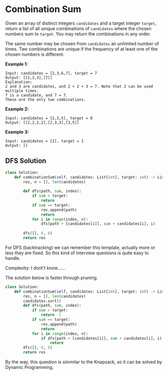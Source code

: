 # Combination Sum

Given an array of distinct integers `candidates` and a target integer `target`, return a list of all unique combinations of `candidates` where the chosen numbers sum to `target`*.* You may return the combinations in any order.

The same number may be chosen from `candidates` an unlimited number of times. Two combinations are unique if the frequency of at least one of the chosen numbers is different.

**Example 1:**

```
Input: candidates = [2,3,6,7], target = 7
Output: [[2,2,3],[7]]
Explanation:
2 and 3 are candidates, and 2 + 2 + 3 = 7. Note that 2 can be used multiple times.
7 is a candidate, and 7 = 7.
These are the only two combinations.
```

**Example 2:**

```
Input: candidates = [2,3,5], target = 8
Output: [[2,2,2,2],[2,3,3],[3,5]]
```

**Example 3:**

```
Input: candidates = [2], target = 1
Output: []
```

## DFS Solution

```python
class Solution:
    def combinationSum(self, candidates: List[int], target: int) -> List[List[int]]:
        res, n = [], len(candidates)
        
        def dfs(path, sum, index):
            if sum > target:
                return
            if sum == target:
                res.append(path)
                return
            for i in range(index, n):
                dfs(path + [candidates[i]], sum + candidates[i], i)
                
        dfs([], 0, 0)
        return res 
```

For DFS (backtracking) we can remember this template, actually more or less they are fixed. So this kind of interview questions is quite easy to handle.

Complexity: I dont't know......

The solution below is faster through pruning.

```python
class Solution:
    def combinationSum(self, candidates: List[int], target: int) -> List[List[int]]:
        res, n = [], len(candidates)
        candidates.sort()
        def dfs(path, sum, index):
            if sum > target:
                return -1
            if sum == target:
                res.append(path)
                return
            for i in range(index, n):
                if dfs(path + [candidates[i]], sum + candidates[i], i) == -1:
                    return
        dfs([], 0, 0)
        return res
```

By the way, this question is simmilar to the Knapsack, so it can be solved by Dynamic Programming.